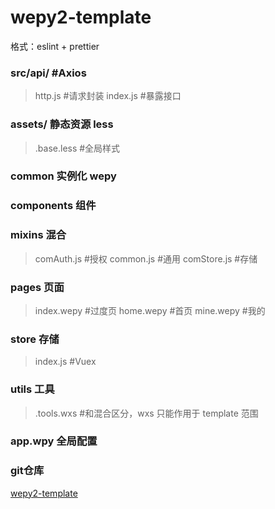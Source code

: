 # wepy2-template

格式：eslint + prettier

### src/api/ #Axios

> http.js #请求封装
> index.js #暴露接口

### assets/ 静态资源 less

> .base.less #全局样式

### common 实例化 wepy

### components 组件

### mixins 混合

> comAuth.js #授权
> common.js #通用
> comStore.js #存储

### pages 页面

> index.wepy #过度页
> home.wepy #首页
> mine.wepy #我的

### store 存储

> index.js #Vuex

### utils 工具

> .tools.wxs #和混合区分，wxs 只能作用于 template 范围

### app.wpy 全局配置

### git仓库
[wepy2-template](https://github.com/476421978/umi-cli-demo)
